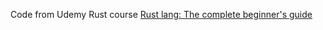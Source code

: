 Code from Udemy Rust course [Rust lang: The complete beginner's guide](https://www.udemy.com/course/rustaceans/ "Rust lang: The complete beginner's guide")